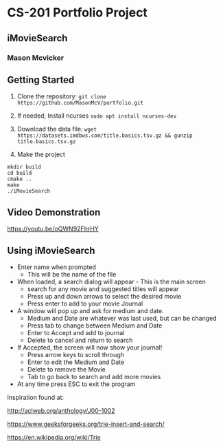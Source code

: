 # CS-201 Portfolio Project
## iMovieSearch
### Mason Mcvicker

## Getting Started
1. Clone the repository: `git clone https://github.com/MasonMcV/portfolio.git`
1. If needed, Install ncurses `sudo apt install ncurses-dev`
1. Download the data file: `wget https://datasets.imdbws.com/title.basics.tsv.gz && gunzip title.basics.tsv.gz`

1. Make the project
```
mkdir build
cd build
cmake ..
make
./iMovieSearch
```
## Video Demonstration
https://youtu.be/oQWN92FhrHY

## Using iMovieSearch
* Enter name when prompted
    * This will be the name of the file
* When loaded, a search dialog will appear - This is the main screen
    * search for any movie and suggested titles will appear
    * Press up and down arrows to select the desired movie
    * Press enter to add to your movie Journal
* A window will pop up and ask for medium and date.
    * Medium and Date are whatever was last used, but can be changed
    * Press tab to change between Medium and Date
    * Enter to Accept and add to journal
    * Delete to cancel and return to search
* If Accepted, the screen will now show your journal!
    * Press arrow keys to scroll through
    * Enter to edit the Medium and Date
    * Delete to remove the Movie
    * Tab to go back to search and add more movies
* At any time press ESC to exit the program

Inspiration found at:

http://aclweb.org/anthology/J00-1002

https://www.geeksforgeeks.org/trie-insert-and-search/

https://en.wikipedia.org/wiki/Trie
